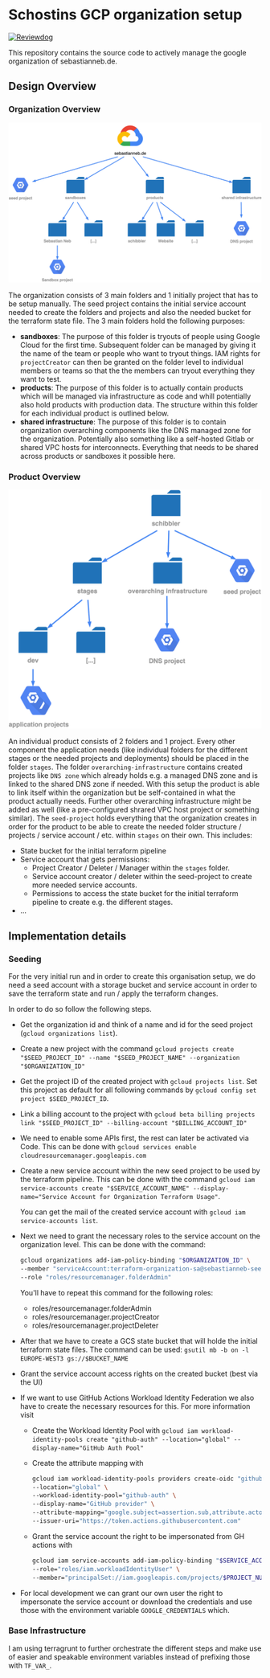 # Schostins GCP organization setup

[![Reviewdog](https://github.com/schostin/gcp-organization/actions/workflows/reviewdog.yml/badge.svg)](https://github.com/schostin/gcp-organization/actions/workflows/reviewdog.yml)

This repository contains the source code to actively manage the google organization of sebastianneb.de.

## Design Overview

### Organization Overview

![Organization Overview](./images/org-overview.png)

The organization consists of 3 main folders and 1 initially project that has to be setup manually.
The seed project contains the initial service account needed to create the folders and projects
and also the needed bucket for the terraform state file.
The 3 main folders hold the following purposes:

- **sandboxes**: The purpose of this folder is tryouts of people using Google Cloud for the first time.
  Subsequent folder can be managed by giving it the name of the team or people who want to tryout things.
  IAM rights for `projectCreator` can then be granted on the folder level to individual members or teams
  so that the the members can tryout everything they want to test.
- **products**: The purpose of this folder is to actually contain products which will be managed via
  infrastructure as code and whill potentially also hold products with production data. The structure
  within this folder for each individual product is outlined below.
- **shared infrastructure**: The purpose of this folder is to contain organization overarching components
  like the DNS managed zone for the organization. Potentially also something like a self-hosted Gitlab
  or shared VPC hosts for interconnects. Everything that needs to be shared across products or sandboxes
  it possible here.

### Product Overview

![Product Overview](./images/product-overview.png)

An individual product consists of 2 folders and 1 project. Every other component the application needs
(like individual folders for the different stages or the needed projects and deployments) should
be placed in the folder `stages`. The folder `overarching-infrastructure` contains created projects
like `DNS zone` which already holds e.g. a managed DNS zone and is linked to the shared DNS zone if needed.
With this setup the product is able to link itself within the organization but be self-contained in what
the product actually needs. Further other overarching infrastructure might be added as well (like a
pre-configured shrared VPC host project or something similar).
The `seed-project` holds everything that the organization creates in order for the product to be able
to create the needed folder structure / projects / service account / etc. within `stages` on their own.
This includes:

- State bucket for the initial terraform pipeline
- Service account that gets permissions:
  - Project Creator / Deleter / Manager within the `stages` folder.
  - Service account creator / deleter within the seed-project to create more needed service accounts.
  - Permissions to access the state bucket for the initial terraform pipeline to create e.g. the different
    stages.
- ...

## Implementation details

### Seeding

For the very initial run and in order to create this organisation setup, we do need a seed account with a
storage bucket and service account in order to save the terraform state and run / apply the terraform changes.

In order to do so follow the following steps.

- Get the organization id and think of a name and id for the seed project (`gcloud organizations list`).
- Create a new project with the command
  `gcloud projects create "$SEED_PROJECT_ID" --name "$SEED_PROJECT_NAME" --organization "$ORGANIZATION_ID"`
- Get the project ID of the created project with `gcloud projects list`. Set this project as default for
  all following commands by `gcloud config set project $SEED_PROJECT_ID`.
- Link a billing account to the project with
  `gcloud beta billing projects link "$SEED_PROJECT_ID" --billing-account "$BILLING_ACCOUNT_ID"`
- We need to enable some APIs first, the rest can later be activated via Code. This can be done with
  `gcloud services enable cloudresourcemanager.googleapis.com`
- Create a new service account within the new seed project to be used by the terraform pipeline. This can be
  done with the command
  `gcloud iam service-accounts create "$SERVICE_ACCOUNT_NAME" --display-name="Service Account for Organization Terraform Usage"`.

  You can get the mail of the created service account with `gcloud iam service-accounts list`.

- Next we need to grant the necessary roles to the service account on the organization level. This can be done with the command:

  ```bash
  gcloud organizations add-iam-policy-binding "$ORGANIZATION_ID" \
  --member "serviceAccount:terraform-organization-sa@sebastianneb-seed-2022.iam.gserviceaccount.com" \
  --role "roles/resourcemanager.folderAdmin"
  ```

  You'll have to repeat this command for the following roles:

  - roles/resourcemanager.folderAdmin
  - roles/resourcemanager.projectCreator
  - roles/resourcemanager.projectDeleter

- After that we have to create a GCS state bucket that will holde the initial terraform state files. The command
  can be used: `gsutil mb -b on -l EUROPE-WEST3 gs://$BUCKET_NAME`
- Grant the service account access rights on the created bucket (best via the UI)
- If we want to use GitHub Actions Workload Identity Federation we also have to create the necessary resources for this. For more
  information visit [](https://cloud.google.com/blog/products/identity-security/enabling-keyless-authentication-from-github-actions)

  - Create the Workload Identity Pool with
    `gcloud iam workload-identity-pools create "github-auth" --location="global" --display-name="GitHub Auth Pool"`
  - Create the attribute mapping with

    ```bash
    gcloud iam workload-identity-pools providers create-oidc "github-provider" \
    --location="global" \
    --workload-identity-pool="github-auth" \
    --display-name="GitHub provider" \
    --attribute-mapping="google.subject=assertion.sub,attribute.actor=assertion.actor,attribute.repository=assertion.repository" \
    --issuer-uri="https://token.actions.githubusercontent.com"
    ```

  - Grant the service account the right to be impersonated from GH actions with

    ```bash
    gcloud iam service-accounts add-iam-policy-binding "$SERVICE_ACCOUNT_EMAIL" \
    --role="roles/iam.workloadIdentityUser" \
    --member="principalSet://iam.googleapis.com/projects/$PROJECT_NUMBER/locations/global/workloadIdentityPools/github-auth/subject/$GITHUB_REPOSITORY_WITH_OWNER"
    ```

- For local development we can grant our own user the right to impersonate the service account or download the credentials and use those with
  the environment variable `GOOGLE_CREDENTIALS` which.

### Base Infrastructure

I am using terragrunt to further orchestrate the different steps and make use of easier and speakable
environment variables instead of prefixing those with `TF_VAR_`.
